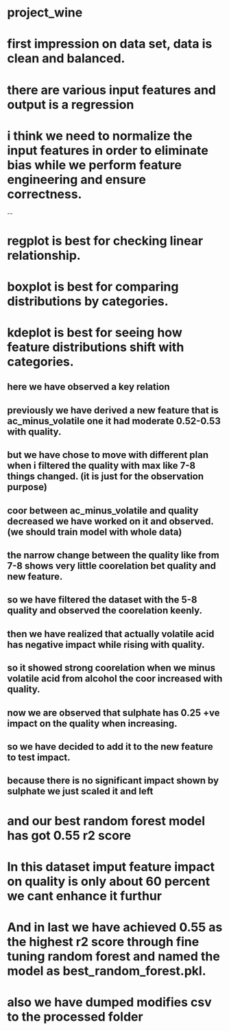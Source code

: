 # project_wine

# first impression on data set, data is clean and balanced.
# there are various input features and output is a regression
# i think we need to normalize the input features in order to eliminate bias while we perform feature engineering and ensure correctness.
--
# regplot is best for checking linear relationship.
# boxplot is best for comparing distributions by categories.
# kdeplot is best for seeing how feature distributions shift with categories.

## here we have observed a key relation 
## previously we have derived a new feature that is ac_minus_volatile one it had moderate 0.52-0.53 with quality.
## but we have chose to move with different plan when i filtered the quality with max like 7-8 things changed. (it is just for the observation purpose)
## coor between ac_minus_volatile and quality decreased we have worked on it and observed.(we should train model with whole data)
## the narrow change between the quality like from 7-8 shows very little coorelation bet quality and new feature.
## so we have filtered the dataset with the 5-8 quality and observed the coorelation keenly.
## then we have realized that actually volatile acid has negative impact while rising with quality.
## so it showed strong coorelation when we minus volatile acid from alcohol the coor increased with quality.
## now we are observed that sulphate has 0.25 +ve impact on the quality when increasing.
## so we have decided to add it to the new feature to test impact.
## because there is no significant impact shown by sulphate we just scaled it and left
# and our best random forest model has got 0.55 r2 score
# In this dataset imput feature impact on quality is only about 60 percent we cant enhance it furthur
# And in last we have achieved 0.55 as the highest r2 score through fine tuning random forest and named the model as best_random_forest.pkl.

# also we have dumped modifies csv to the processed folder